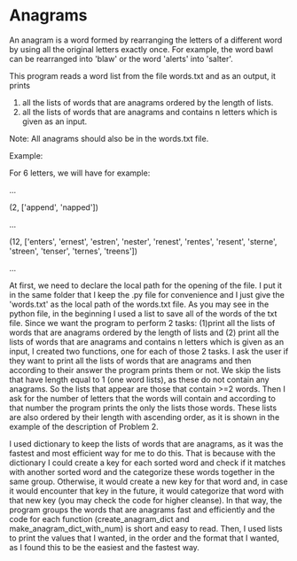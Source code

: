 # Anagrams

An anagram is a word formed by rearranging the letters of a different word by using all the original letters exactly once. For example, the word bawl can be rearranged into 'blaw' or the word 'alerts' into 'salter'.

This program reads a word list from the file words.txt and as an output, it prints

1) all the lists of words that are anagrams ordered by the length of lists.
2) all the lists of words that are anagrams and contains n letters which is given as an input.

Note: All anagrams should also be in the words.txt file.

Example:

For 6 letters, we will have for example:

...

(2, ['append', 'napped'])

...

(12, ['enters', 'ernest', 'estren', 'nester', 'renest', 'rentes', 'resent', 'sterne', 'streen', 'tenser', 'ternes', 'treens'])

...



At first, we need to declare the local path for the opening of the file. I put it in the same folder that I keep the .py file for convenience and I just give the 'words.txt' as the local path of the words.txt file. 
As you may see in the python file, in the beginning I used a list to save all of the words of the txt file. Since we want the program to perform 2 tasks: (1)print all the lists of words that are anagrams ordered by the length of lists and (2) print all the lists of words that are anagrams and contains n letters which is given as an input, I created two functions, one for each of those 2 tasks. I ask the user if they want to print all the lists of words that are anagrams and then according to their answer the program prints them or not. 
We skip the lists that have length equal to 1 (one word lists), as these do not contain any anagrams. So the lists that appear are those that contain >=2 words. Then I ask for the number of letters that the words will contain and according to that number the program prints the only the lists those words. These lists are also ordered by their length with ascending order, as it is shown in the example of the description of Problem 2.



I used dictionary to keep the lists of words that are anagrams, as it was the fastest and most efficient way for me to do this. That is because with the dictionary I could create a key for each sorted word and check if it matches with another sorted word and the categorize these words together in the same group. 
Otherwise, it would create a new key for that word and, in case it would encounter that key in the future, it would categorize that word with that new key (you may check the code for higher cleanse). 
In that way, the program groups the words that are anagrams fast and efficiently and the code for each function (create_anagram_dict and
make_anagram_dict_with_num) is short and easy to read. Then, I used lists to print the values that I wanted, in the order and the format that I wanted, as I found this to be the easiest and the fastest way.
